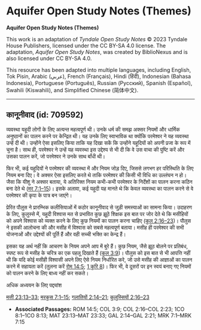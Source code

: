 # Aquifer Open Study Notes (Themes)

**Aquifer Open Study Notes (Themes)**

This work is an adaptation of *Tyndale Open Study Notes* © 2023 Tyndale House Publishers, licensed under the CC BY\-SA 4\.0 license. The adaptation, *Aquifer Open Study Notes*, was created by BiblioNexus and is also licensed under CC BY\-SA 4\.0\.

This resource has been adapted into multiple languages, including English, Tok Pisin, Arabic (عربي), French (Français), Hindi (हिंदी), Indonesian (Bahasa Indonesia), Portuguese (Português), Russian (Русский), Spanish (Español), Swahili (Kiswahili), and Simplified Chinese (简体中文).



--------------------------------

## कानूनीवाद (id: 709592)

व्यवस्था यहूदी लोगों के लिए अत्यन्त महत्वपूर्ण थी। उनके धर्म की समझ अक्सर नियमों और धार्मिक अनुष्ठानों का पालन करने पर केन्द्रित थी। यह उनके लिए स्वाभाविक था क्योंकि परमेश्वर ने यह व्यवस्था उन्हें दी थी। उन्होंने ऐसा इसलिए किया ताकि यह दिखा सकें कि उन्होंने यहूदियों को अपनी प्रजा के रूप में चुना है। साथ ही, परमेश्वर ने उन्हें यह व्यवस्था इस उद्देश्य से भी दी कि वे उस वाचा की पुष्टि करें और उसका पालन करें, जो परमेश्वर ने उनके साथ बाँधी थी।

फिर भी, कई यहूदियों ने परमेश्वर की व्यवस्था में और नियम जोड़ दिए, जिससे लगभग हर परिस्थिति के लिए नियम बना दिए। वे अक्सर ऐसा इसलिए करते थे ताकि परमेश्वर की किसी भी विधि का उल्लंघन न हो। जैसा कि यीशु ने अक्सर बताया, ये अतिरिक्त नियम कभी\-कभी परमेश्वर के निर्देशों का पालन करना कठिन बना देते थे ([मर 7:1–15](https://ref.ly/Mark7:1-Mark7:15))। इसके अलावा, कई यहूदी यह मानते थे कि केवल व्यवस्था का पालन करने से वे परमेश्वर की कृपा के पात्र बन जाएंगे।

प्रेरित पौलुस ने प्रारम्भिक कलीसियाओं में कठोर कानूनीवाद से जुड़ी समस्याओं का सामना किया। उदाहरण के लिए, कुलुस्से में, यहूदी विश्वास मत से प्रभावित कुछ झूठे शिक्षक इस बात पर जोर देते थे कि मसीहियों को अपने विश्वास को व्यक्त करने के लिए कुछ नियमों का पालन करना चाहिए ([कुल 2:16–23](https://ref.ly/Col2:16-Col2:23))। पौलुस ने इसकी आलोचना की और मसीह में विश्वास को सबसे महत्वपूर्ण बताया। मसीह ही परमेश्वर की सभी योजनाओं और उद्देश्यों की पूर्ति हैं और वही सच्ची भक्ति का केन्द्र हैं। 

इसका यह अर्थ नहीं कि आचरण के नियम अपने आप में बुरे हैं। कुछ नियम, जैसे झूठ बोलने पर प्रतिबंध, स्पष्ट रूप से मसीह के चरित्र का एक पहलू दिखाते हैं ([कुल 3:9](https://ref.ly/Col3:9))। पौलुस को इस बात से भी आपत्ति नहीं थी कि यदि कोई मसीही विश्वासी अपने लिए ऐसे नियम निर्धारित करे, जो उसे मसीह की आज्ञाओं का पालन करने में सहायता करें (तुलना करें [रोम 14:5](https://ref.ly/Rom14:5); [1 कुरि 8](https://ref.ly/1Cor8:1-1Cor8:13))। फिर भी, वे दूसरों पर इन स्वयं बनाए गए नियमों को पालन करने के लिए बाध्य नहीं कर सकते।

अधिक अध्ययन के लिए पद्द्यांश

[मत्ती 23:13–33](https://ref.ly/Matt23:13-Matt23:33); [मरकुस 7:1–15](https://ref.ly/Mark7:1-Mark7:15); [गलातियों 2:14–21](https://ref.ly/Gal2:14-Gal2:21); [कुलुस्सियों 2:16–23](https://ref.ly/Col2:16-Col2:23)

* **Associated Passages:** ROM 14:5; COL 3:9; COL 2:16–COL 2:23; 1CO 8:1–1CO 8:13; MAT 23:13–MAT 23:33; GAL 2:14–GAL 2:21; MRK 7:1–MRK 7:15

